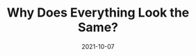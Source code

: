 ---
date: 2021-10-07
permalink: false
publisher: uxdesigncc
tags:
  - design
  - meta
target_url: https://uxdesign.cc/why-does-everything-look-the-same-17a3e2925279
title: Why Does Everything Look the Same?
---